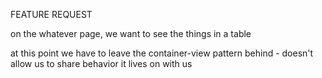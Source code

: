 FEATURE REQUEST

on the whatever page, we want to see the things in a table



at this point we have to leave the container-view pattern behind - doesn't allow us to share behavior
it lives on with us
